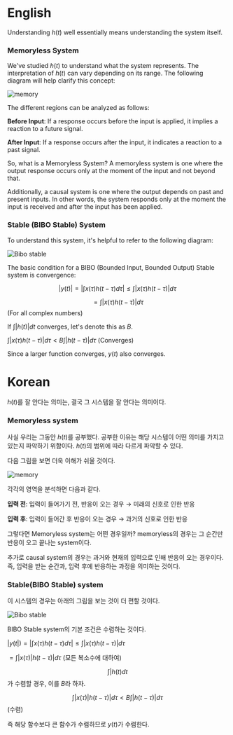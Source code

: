 # English

Understanding $h(t)$ well essentially means understanding the system itself.

### Memoryless System

We've studied $h(t)$ to understand what the system represents. The interpretation of $h(t)$ can vary depending on its range. The following diagram will help clarify this concept:

![memory](https://i.imgur.com/ZpdJewU.png)

The different regions can be analyzed as follows:

**Before Input**: If a response occurs before the input is applied, it implies a reaction to a future signal.

**After Input**: If a response occurs after the input, it indicates a reaction to a past signal.

So, what is a Memoryless System? A memoryless system is one where the output response occurs only at the moment of the input and not beyond that.

Additionally, a causal system is one where the output depends on past and present inputs. In other words, the system responds only at the moment the input is received and after the input has been applied.

### Stable (BIBO Stable) System

To understand this system, it's helpful to refer to the following diagram:

![Bibo stable](https://i.imgur.com/QbIQVjS.png)

The basic condition for a BIBO (Bounded Input, Bounded Output) Stable system is convergence:

$$|y(t)| = | \int x(\tau) h(t - \tau) d\tau | \leq \int |x(\tau) h(t - \tau)| d\tau$$  

$$= \int |x(\tau) h(t - \tau)| d\tau$$ (For all complex numbers)

If $\int |h(t)| dt$ converges, let's denote this as $B$.

$\int |x(\tau) h(t - \tau)| d\tau < B \int |h(t - \tau)| d\tau$ (Converges)

Since a larger function converges, $y(t)$ also converges.



# Korean

$h(t)$를 잘 안다는 의미는, 결국 그 시스템을 잘 안다는 의미이다. 

### Memoryless system

사실 우리는 그동안 $h(t)$를 공부했다. 공부한 이유는 해당 시스템이 어떤 의미를 가지고 있는지 파악하기 위함이다. $h(t)$의 범위에 따라 다르게 파악할 수 있다. 

다음 그림을 보면 더욱 이해가 쉬울 것이다. 

![memory](https://i.imgur.com/ZpdJewU.png)

각각의 영역을 분석하면 다음과 같다. 

**입력 전**: 입력이 들어가기 전, 반응이 오는 경우 → 미래의 신호로 인한 반응

**입력 후**: 입력이 들어간 후 반응이 오는 경우 → 과거의 신호로 인한 반응

그렇다면 Memoryless system는 어떤 경우일까? memoryless의 경우는 그 순간만 반응이 오고 끝나는 system이다. 

추가로 causal system의 경우는 과거와 현재의 입력으로 인해 반응이 오는 경우이다. 즉, 입력을 받는 순간과, 입력 후에 반응하는 과정을 의미하는 것이다. 

### Stable(BIBO Stable) system

이 시스템의 경우는 아래의 그림을 보는 것이 더 편할 것이다. 

![Bibo stable](https://i.imgur.com/QbIQVjS.png)

BIBO Stable system의 기본 조건은 수렴하는 것이다. 

$|y(t|) = | \int x( \tau ) h ( t - \tau ) d \tau | \leq \int |x ( \tau )  h(t - \tau ) | d \tau$  

$= \int | x(\tau ) | h( t - \tau )| d\tau$ (모든 복소수에 대하여)

$$\int |h(t)dt$$가 수렴할 경우, 이를 $B$라 하자.

$$ \int | x(\tau ) | h( t - \tau )| d\tau < B \int |h( t - \tau)| d \tau$$ (수렴)

즉 해당 함수보다 큰 함수가 수렴하므로 $y(t)$가 수렴한다.



